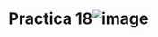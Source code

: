 
# Practica 18![image](https://github.com/AxAmaro09/Practica-18/assets/148808039/f1369d25-da5b-4d13-af0b-f329f388e0c4)
